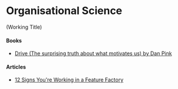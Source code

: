 # Organisational Science

(Working Title)

#### Books

- [Drive (The surprising truth about what motivates us) by Dan Pink](https://www.danpink.com/books/drive/)

#### Articles

- [12 Signs You're Working in a Feature Factory](https://hackernoon.com/12-signs-youre-working-in-a-feature-factory-44a5b938d6a2)
